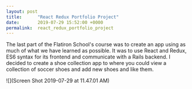 ```yaml
---
layout: post
title:      "React Redux Portfolio Project"
date:       2019-07-29 15:52:00 +0000
permalink:  react_redux_portfolio_project
---
```



The last part of the Flatiron School's course was to create an app using as much of what we have learned as possible. It was to use React and Redux,  ES6 syntax for its frontend and communicate with a Rails backend. I decided to create a shoe collection app to where you could view a collection of soccer shoes and add new shoes and like them.

![](Screen Shot 2019-07-29 at 11.47.01 AM)
